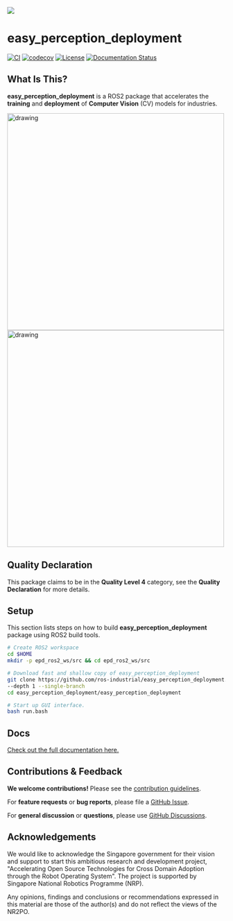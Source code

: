 
![](docs/img/epd_logo_long.png)

# **easy_perception_deployment**
[![CI](https://github.com/cardboardcode/easy_perception_deployment/actions/workflows/industrial_ci_action.yml/badge.svg)](https://github.com/cardboardcode/easy_perception_deployment/actions/workflows/industrial_ci_action.yml)
[![codecov](https://codecov.io/gh/cardboardcode/easy_perception_deployment/branch/master/graph/badge.svg)](https://codecov.io/gh/cardboardcode/easy_perception_deployment)
[![License](https://img.shields.io/badge/License-Apache%202.0-blue.svg)](https://opensource.org/licenses/Apache-2.0)
[![Documentation Status](https://readthedocs.org/projects/easy-perception-deployment/badge/?version=latest)](https://easy-perception-deployment.readthedocs.io/en/latest/?badge=latest)


## **What Is This?**

**easy_perception_deployment** is a ROS2 package that accelerates the **training** and **deployment** of **Computer Vision** (CV) models for industries.

<img src="docs/img/p3_localize.gif" alt="drawing" width="500"/>
<img src="docs/img/dc.gif" alt="drawing" width="500"/>


## **Quality Declaration**

This package claims to be in the **Quality Level 4** category, see the **Quality Declaration** for more details.

## **Setup**

This section lists steps on how to build **easy_perception_deployment** package using ROS2 build tools.

``` bash
# Create ROS2 workspace
cd $HOME
mkdir -p epd_ros2_ws/src && cd epd_ros2_ws/src

# Download fast and shallow copy of easy_perception_deployment
git clone https://github.com/ros-industrial/easy_perception_deployment.git \
--depth 1 --single-branch
cd easy_perception_deployment/easy_perception_deployment

# Start up GUI interface.
bash run.bash
```

## **Docs**

[Check out the full documentation here.](https://easy-perception-deployment.readthedocs.io/en/latest/)

## **Contributions & Feedback**

**We welcome contributions!** Please see the [contribution guidelines](https://github.com/ros-industrial/easy_perception_deployment/blob/master/CONTRIBUTING.md).

For **feature requests** or **bug reports**, please file a [GitHub Issue](https://github.com/ros-industrial/easy_perception_deployment/issues).

For **general discussion** or **questions**, please use [GitHub Discussions](https://github.com/ros-industrial/easy_perception_deployment/discussions).

## **Acknowledgements**

We would like to acknowledge the Singapore government for their vision and support to start this ambitious research and development project, "Accelerating Open Source Technologies for Cross Domain Adoption through the Robot Operating System". The project is supported by Singapore National Robotics Programme (NRP).

Any opinions, findings and conclusions or recommendations expressed in this material are those of the author(s) and do not reflect the views of the NR2PO.
